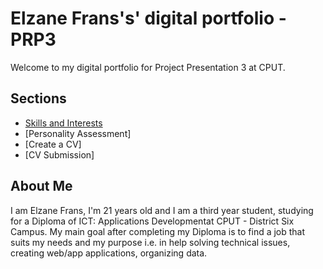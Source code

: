 
# ____Elzane Frans's' digital portfolio - PRP3____

Welcome to my digital portfolio for Project Presentation 3 at CPUT.

## Sections
- [Skills and Interests](skills-interest.md)
- [Personality Assessment]
- [Create a CV]
- [CV Submission]
 
## About Me

I am Elzane Frans, I'm 21 years old and I am a third year student, studying for a Diploma of ICT: Applications Developmentat CPUT - District Six Campus. My main goal after completing my Diploma is to find a job that suits my needs and my purpose i.e. in help solving technical issues, creating web/app applications, organizing data.
